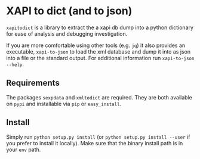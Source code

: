 # XAPI to dict (and to json)

`xapitodict` is a library to extract the a xapi db dump into a python
dictionary for ease of analysis and debugging investigation.

If you are more comfortable using other tools (e.g. `jq`) it also provides
an executable, `xapi-to-json` to load the xml database and dump it into
as json into a file or the standard output.  For additional information
run `xapi-to-json --help`.

## Requirements

The packages `sexpdata` and `xmltodict` are required. They are both
available on `pypi` and installable via `pip` or `easy_install`.

## Install

Simply run `python setup.py install` (or `python setup.py install --user`
if you prefer to install it locally).  Make sure that the binary install
path is in your `env` path.
